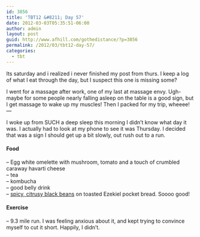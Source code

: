 ```yaml
---
id: 3856
title: 'TBT12 &#8211; Day 57'
date: 2012-03-03T05:35:51-06:00
author: admin
layout: post
guid: http://www.afhill.com/gothedistance/?p=3856
permalink: /2012/03/tbt12-day-57/
categories:
  - tbt
---
```

Its saturday and i realized i never finished my post from thurs. I keep a log of what I eat through the day, but I suspect this one is missing some?

I went for a massage after work, one of my last at massage envy. Ugh- maybe for some people nearly falling asleep on the table is a good sign, but I get massage to wake up my muscles! Then I packed for my trip, wheeee!  
&#8212;

I woke up from SUCH a deep sleep this morning I didn&#8217;t know what day it was. I actually had to look at my phone to see it was Thursday. I decided that was a sign I should get up a bit slowly, out rush out to a run.

#### Food

&#8211; Egg white omelette with mushroom, tomato and a touch of crumbled caraway havarti cheese  
&#8211; tea  
&#8211; kombucha  
&#8211; good belly drink  
&#8211; [spicy, citrusy black beans](http://simplyrecipes.com/recipes/spicy_citrusy_black_beans/) on toasted Ezekiel pocket bread. Soooo good! 

#### Exercise

&#8211; 9.3 mile run. I was feeling anxious about it, and kept trying to convince myself to cut it short. Happily, I didn&#8217;t.